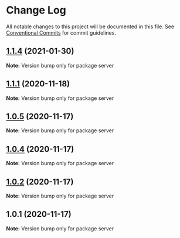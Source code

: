 # Change Log

All notable changes to this project will be documented in this file.
See [Conventional Commits](https://conventionalcommits.org) for commit guidelines.

## [1.1.4](https://github.com/JinpingMa/lerna-demo/compare/v1.1.3-beta.1...v1.1.4) (2021-01-30)

**Note:** Version bump only for package server





## [1.1.1](https://github.com/JinpingMa/lerna-demo/compare/v1.1.0...v1.1.1) (2020-11-18)

**Note:** Version bump only for package server





## [1.0.5](https://github.com/JinpingMa/lerna-demo/compare/v1.0.4...v1.0.5) (2020-11-17)

**Note:** Version bump only for package server





## [1.0.4](https://github.com/JinpingMa/lerna-demo/compare/v1.0.3...v1.0.4) (2020-11-17)

**Note:** Version bump only for package server





## [1.0.2](https://github.com/JinpingMa/lerna-demo/compare/v1.0.1...v1.0.2) (2020-11-17)

**Note:** Version bump only for package server





## 1.0.1 (2020-11-17)

**Note:** Version bump only for package server
